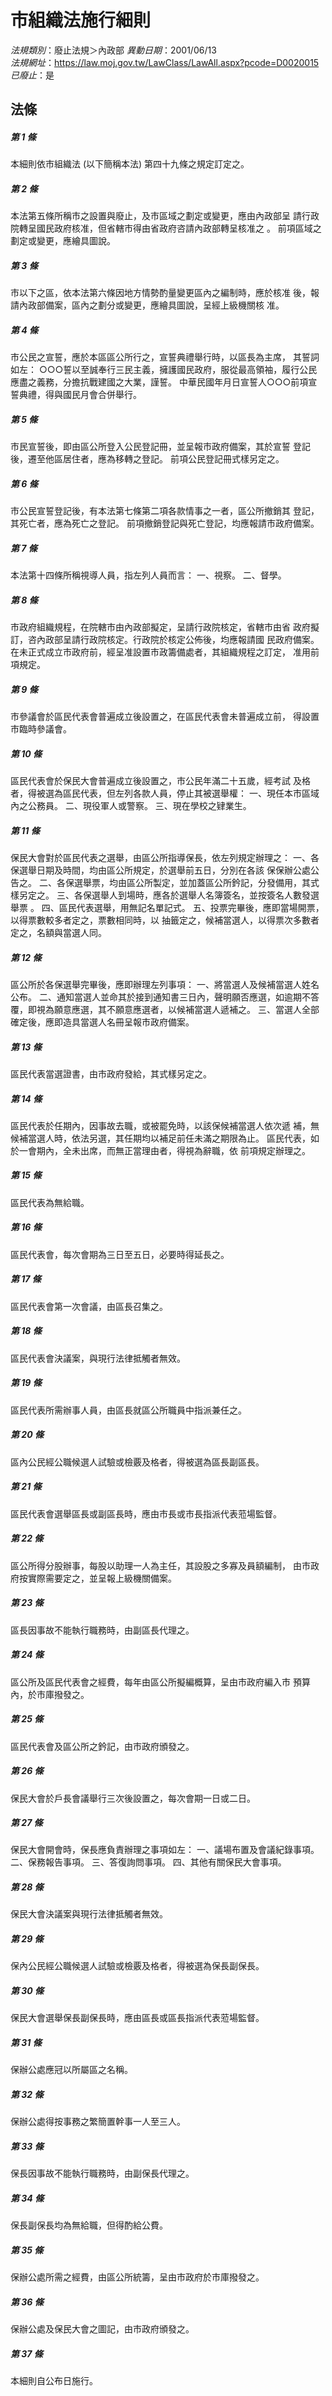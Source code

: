 # 市組織法施行細則

*法規類別*：廢止法規＞內政部
*異動日期*：2001/06/13  
*法規網址*：https://law.moj.gov.tw/LawClass/LawAll.aspx?pcode=D0020015
*已廢止*：是


## 法條
##### 第 1 條
本細則依市組織法 (以下簡稱本法) 第四十九條之規定訂定之。

##### 第 2 條
本法第五條所稱市之設置與廢止，及市區域之劃定或變更，應由內政部呈
請行政院轉呈國民政府核准，但省轄市得由省政府咨請內政部轉呈核准之
。
前項區域之劃定或變更，應繪具圖說。

##### 第 3 條
市以下之區，依本法第六條因地方情勢酌量變更區內之編制時，應於核准
後，報請內政部備案，區內之劃分或變更，應繪具圖說，呈經上級機關核
准。

##### 第 4 條
市公民之宣誓，應於本區區公所行之，宣誓典禮舉行時，以區長為主席，
其誓詞如左：
○○○誓以至誠奉行三民主義，擁護國民政府，服從最高領袖，履行公民
應盡之義務，分擔抗戰建國之大業，謹誓。
中華民國年月日宣誓人○○○前項宣誓典禮，得與國民月會合併舉行。

##### 第 5 條
市民宣誓後，即由區公所登入公民登記冊，並呈報市政府備案，其於宣誓
登記後，遷至他區居住者，應為移轉之登記。
前項公民登記冊式樣另定之。

##### 第 6 條
市公民宣誓登記後，有本法第七條第二項各款情事之一者，區公所撤銷其
登記，其死亡者，應為死亡之登記。
前項撤銷登記與死亡登記，均應報請市政府備案。

##### 第 7 條
本法第十四條所稱視導人員，指左列人員而言：
一、視察。
二、督學。


##### 第 8 條
市政府組織規程，在院轄市由內政部擬定，呈請行政院核定，省轄市由省
政府擬訂，咨內政部呈請行政院核定。行政院於核定公佈後，均應報請國
民政府備案。
在未正式成立市政府前，經呈准設置市政籌備處者，其組織規程之訂定，
准用前項規定。

##### 第 9 條
市參議會於區民代表會普遍成立後設置之，在區民代表會未普遍成立前，
得設置市臨時參議會。

##### 第 10 條
區民代表會於保民大會普遍成立後設置之，市公民年滿二十五歲，經考試
及格者，得被選為區民代表，但左列各款人員，停止其被選舉權：
一、現任本市區域內之公務員。
二、現役軍人或警察。
三、現在學校之肄業生。


##### 第 11 條
保民大會對於區民代表之選舉，由區公所指導保長，依左列規定辦理之：
一、各保選舉日期及時間，均由區公所規定，於選舉前五日，分別在各該
    保保辦公處公告之。
二、各保選舉票，均由區公所製定，並加蓋區公所鈐記，分發備用，其式
    樣另定之。
三、各保選舉人到場時，應各於選舉人名簿簽名，並按簽名人數發選舉票
    。
四、區民代表選舉，用無記名單記式。
五、投票完畢後，應即當場開票，以得票數較多者定之，票數相同時，以
    抽籤定之，候補當選人，以得票次多數者定之，名額與當選人同。


##### 第 12 條
區公所於各保選舉完畢後，應即辦理左列事項：
一、將當選人及候補當選人姓名公布。
二、通知當選人並命其於接到通知書三日內，聲明願否應選，如逾期不答
    覆，即視為願意應選，其不願意應選者，以候補當選人遞補之。
三、當選人全部確定後，應即造具當選人名冊呈報市政府備案。


##### 第 13 條
區民代表當選證書，由市政府發給，其式樣另定之。

##### 第 14 條
區民代表於任期內，因事故去職，或被罷免時，以該保候補當選人依次遞
補，無候補當選人時，依法另選，其任期均以補足前任未滿之期限為止。
區民代表，如於一會期內，全未出席，而無正當理由者，得視為辭職，依
前項規定辦理之。

##### 第 15 條
區民代表為無給職。

##### 第 16 條
區民代表會，每次會期為三日至五日，必要時得延長之。

##### 第 17 條
區民代表會第一次會議，由區長召集之。

##### 第 18 條
區民代表會決議案，與現行法律抵觸者無效。

##### 第 19 條
區民代表所需辦事人員，由區長就區公所職員中指派兼任之。

##### 第 20 條
區內公民經公職候選人試驗或檢覈及格者，得被選為區長副區長。

##### 第 21 條
區民代表會選舉區長或副區長時，應由市長或市長指派代表蒞場監督。

##### 第 22 條
區公所得分股辦事，每股以助理一人為主任，其設股之多寡及員額編制，
由市政府按實際需要定之，並呈報上級機關備案。

##### 第 23 條
區長因事故不能執行職務時，由副區長代理之。

##### 第 24 條
區公所及區民代表會之經費，每年由區公所擬編概算，呈由市政府編入市
預算內，於市庫撥發之。

##### 第 25 條
區民代表會及區公所之鈐記，由市政府頒發之。

##### 第 26 條
保民大會於戶長會議舉行三次後設置之，每次會期一日或二日。

##### 第 27 條
保民大會開會時，保長應負責辦理之事項如左：
一、議場布置及會議紀錄事項。
二、保務報告事項。
三、答復詢問事項。
四、其他有關保民大會事項。


##### 第 28 條
保民大會決議案與現行法律抵觸者無效。

##### 第 29 條
保內公民經公職候選人試驗或檢覈及格者，得被選為保長副保長。

##### 第 30 條
保民大會選舉保長副保長時，應由區長或區長指派代表蒞場監督。

##### 第 31 條
保辦公處應冠以所屬區之名稱。

##### 第 32 條
保辦公處得按事務之繁簡置幹事一人至三人。

##### 第 33 條
保長因事故不能執行職務時，由副保長代理之。

##### 第 34 條
保長副保長均為無給職，但得酌給公費。

##### 第 35 條
保辦公處所需之經費，由區公所統籌，呈由市政府於市庫撥發之。

##### 第 36 條
保辦公處及保民大會之圖記，由市政府頒發之。

##### 第 37 條
本細則自公布日施行。


